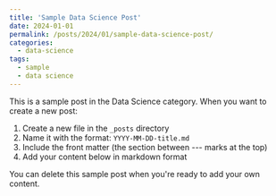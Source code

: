```yaml
---
title: 'Sample Data Science Post'
date: 2024-01-01
permalink: /posts/2024/01/sample-data-science-post/
categories:
  - data-science
tags:
  - sample
  - data science
---
```


This is a sample post in the Data Science category. When you want to create a new post:

1. Create a new file in the `_posts` directory
2. Name it with the format: `YYYY-MM-DD-title.md`
3. Include the front matter (the section between --- marks at the top)
4. Add your content below in markdown format

You can delete this sample post when you're ready to add your own content. 